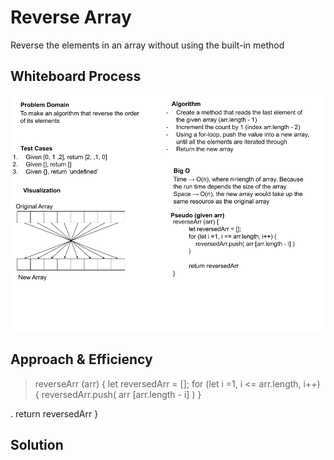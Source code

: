 # Reverse Array

Reverse the elements in an array without using the built-in method

## Whiteboard Process
<!-- Embedded whiteboard image -->
![Whiteboard for the challenge](reversed-list.png)

## Approach & Efficiency
<!-- What approach did you take? Why? What is the Big O space/time for this approach? -->

> reverseArr (arr) {
> let reversedArr = [];
> for (let i =1, i <= arr.length, i++) {
>    reversedArr.push( arr [arr.length - i] )
> }

. return reversedArr
}

## Solution
<!-- Show how to run your code, and examples of it in action -->

